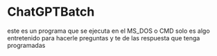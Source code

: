 # ChatGPTBatch
este es un programa que se ejecuta en el MS_DOS o CMD solo es algo entretenido para hacerle preguntas y te de las respuesta que tenga programadas

